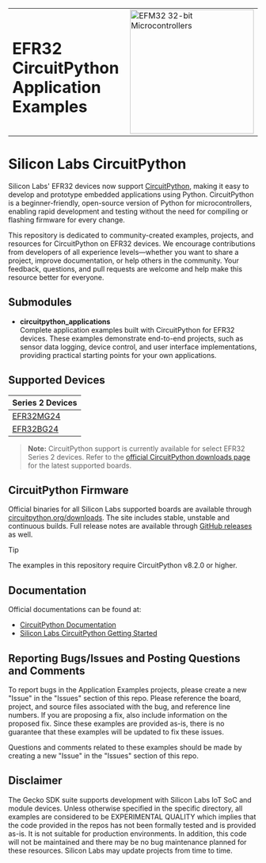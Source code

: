<table border="0">
<tr>
    <td align="left" valign="middle">
    <h1>EFR32 CircuitPython Application Examples</h1>
  </td>
  <td align="left" valign="middle">
    <a href="https://www.silabs.com/support/training/develop-with-circuitpython/circuitpython-for-efr32mg24">
      <img src="http://pages.silabs.com/rs/634-SLU-379/images/WGX-transparent.png"  title="Silicon Labs Gecko and Wireless Gecko MCUs" alt="EFM32 32-bit Microcontrollers" width="250"/>
    </a>
  </td>
  </tr>
</table>

# Silicon Labs CircuitPython #

Silicon Labs' EFR32 devices now support [CircuitPython](https://circuitpython.org/), making it easy to develop and prototype embedded applications using Python. CircuitPython is a beginner-friendly, open-source version of Python for microcontrollers, enabling rapid development and testing without the need for compiling or flashing firmware for every change.

This repository is dedicated to community-created examples, projects, and resources for CircuitPython on EFR32 devices. We encourage contributions from developers of all experience levels—whether you want to share a project, improve documentation, or help others in the community. Your feedback, questions, and pull requests are welcome and help make this resource better for everyone.

## Submodules ##

- **circuitpython_applications**  
  Complete application examples built with CircuitPython for EFR32 devices. These examples demonstrate end-to-end projects, such as sensor data logging, device control, and user interface implementations, providing practical starting points for your own applications.

## Supported Devices ##

| **Series 2 Devices** |
|----------------------|
| [EFR32MG24](https://www.silabs.com/wireless/zigbee/efr32mg24-series-2-socs)           |
| [EFR32BG24](https://www.silabs.com/wireless/bluetooth/efr32bg24-series-2-socs)        |

> **Note:** CircuitPython support is currently available for select EFR32 Series 2 devices. Refer to the [official CircuitPython downloads page](https://circuitpython.org/downloads) for the latest supported boards.

## CircuitPython Firmware ##

Official binaries for all Silicon Labs supported boards are available through
[circuitpython.org/downloads](https://circuitpython.org/downloads?q=silabs). The site includes stable, unstable and continuous builds. Full release notes are available through
[GitHub releases](https://github.com/adafruit/circuitpython/releases) as well.

> [!TIP]
> The examples in this repository require CircuitPython v8.2.0 or higher.

## Documentation ##

Official documentations can be found at:

- [CircuitPython Documentation](https://docs.circuitpython.org/)
- [Silicon Labs CircuitPython Getting Started](https://www.silabs.com/support/training/develop-with-circuitpython/circuitpython-for-efr32mg24)

## Reporting Bugs/Issues and Posting Questions and Comments ##

To report bugs in the Application Examples projects, please create a new "Issue" in the "Issues" section of this repo. Please reference the board, project, and source files associated with the bug, and reference line numbers. If you are proposing a fix, also include information on the proposed fix. Since these examples are provided as-is, there is no guarantee that these examples will be updated to fix these issues.

Questions and comments related to these examples should be made by creating a new "Issue" in the "Issues" section of this repo.

## Disclaimer ##

The Gecko SDK suite supports development with Silicon Labs IoT SoC and module devices. Unless otherwise specified in the specific directory, all examples are considered to be EXPERIMENTAL QUALITY which implies that the code provided in the repos has not been formally tested and is provided as-is.  It is not suitable for production environments.  In addition, this code will not be maintained and there may be no bug maintenance planned for these resources. Silicon Labs may update projects from time to time.
